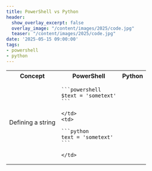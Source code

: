 ```yaml
---
title: PowerShell vs Python
header:
  show_overlay_excerpt: false
  overlay_image: "/content/images/2025/code.jpg"
  teaser: "/content/images/2025/code.jpg"
date: '2025-05-15 09:00:00'
tags:
- powershell
- python
---
```


<table>
  <tr>
    <th>Concept</th>
    <th>PowerShell</th>
    <th>Python</th>
  </tr>
  <tr>
    <td>Defining a string</td>
    <td>

    ```powershell
    $text = 'sometext'
    ```

    </td>
    <td>

    ```python
    text = 'sometext'
    ```

    </td>
  </tr>
</table>